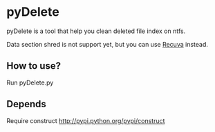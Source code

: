 # pyDelete
pyDelete is a tool that help you clean deleted file index on ntfs.

Data section shred is not support yet, but you can use <a href=www.piriform.com/recuva>Recuva</a> instead.

## How to use?
Run pyDelete.py

## Depends
Require construct <http://pypi.python.org/pypi/construct>
